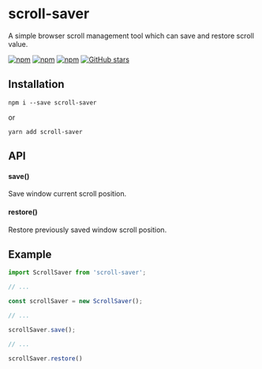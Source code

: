 # scroll-saver

A simple browser scroll management tool which can save and restore scroll value.

[![npm](https://img.shields.io/npm/v/scroll-saver.svg)](https://www.npmjs.com/package/scroll-saver)
[![npm](https://img.shields.io/npm/l/scroll-saver.svg)]()
[![npm](https://img.shields.io/npm/dt/scroll-saver.svg)]()
[![GitHub stars](https://img.shields.io/github/stars/sergei-zelinsky/scroll-saver.svg?style=social&label=Stars)]()

## Installation

```
npm i --save scroll-saver
```
or
```
yarn add scroll-saver
```
## API

#### save()

Save window current scroll position. 

#### restore()

Restore previously saved window scroll position.

## Example
```js
import ScrollSaver from 'scroll-saver';

// ...

const scrollSaver = new ScrollSaver();

// ...

scrollSaver.save();

// ...

scrollSaver.restore()
```

